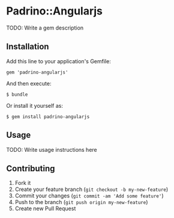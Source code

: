 # Padrino::Angularjs

TODO: Write a gem description

## Installation

Add this line to your application's Gemfile:

    gem 'padrino-angularjs'

And then execute:

    $ bundle

Or install it yourself as:

    $ gem install padrino-angularjs

## Usage

TODO: Write usage instructions here

## Contributing

1. Fork it
2. Create your feature branch (`git checkout -b my-new-feature`)
3. Commit your changes (`git commit -am 'Add some feature'`)
4. Push to the branch (`git push origin my-new-feature`)
5. Create new Pull Request

